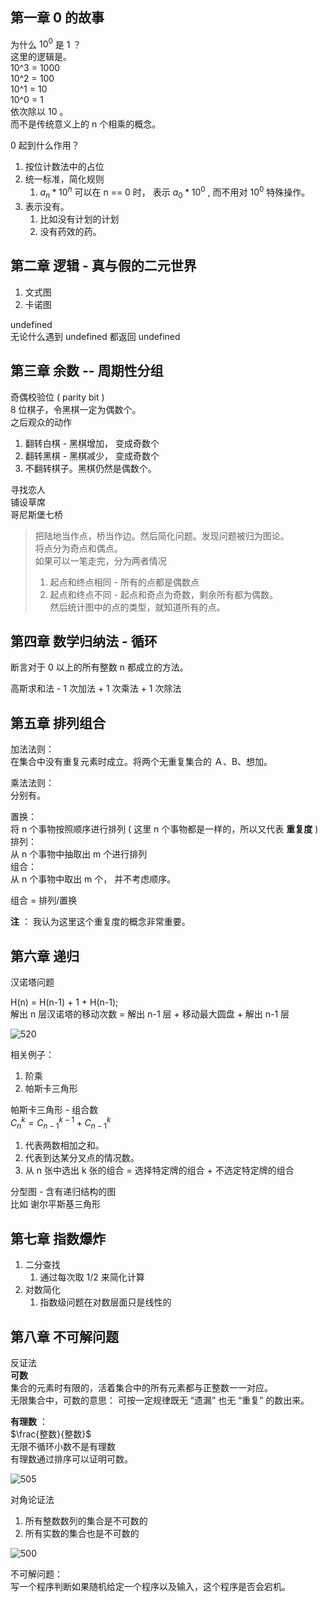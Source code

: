## 第一章 0 的故事

为什么 $10^{0}$ 是 1 ？  
这里的逻辑是。  
10^3 = 1000  
10^2 = 100  
10^1 = 10  
10^0 = 1  
依次除以 10 。  
而不是传统意义上的 n 个相乘的概念。

0 起到什么作用？

1. 按位计数法中的占位
2. 统一标准，简化规则
    1. $a_n*10^n$ 可以在 n == 0 时， 表示 $a_0*10^0$ , 而不用对 $10^0$ 特殊操作。
3. 表示没有。
    1. 比如没有计划的计划
    2. 没有药效的药。

## 第二章 逻辑 - 真与假的二元世界

1. 文式图
2. 卡诺图

undefined  
无论什么遇到 undefined 都返回 undefined

## 第三章 余数 -- 周期性分组

奇偶校验位 ( parity bit )  
8 位棋子，令黑棋一定为偶数个。  
之后观众的动作

1. 翻转白棋 - 黑棋增加， 变成奇数个
2. 翻转黑棋 - 黑棋减少， 变成奇数个
3. 不翻转棋子。黑棋仍然是偶数个。

寻找恋人  
铺设草席  
哥尼斯堡七桥

> 把陆地当作点，桥当作边。然后简化问题。发现问题被归为图论。  
> 将点分为奇点和偶点。  
> 如果可以一笔走完，分为两者情况
>   1. 起点和终点相同 - 所有的点都是偶数点
>   2. 起点和终点不同 - 起点和奇点为奇数，剩余所有都为偶数。  
> 然后统计图中的点的类型，就知道所有的点。

## 第四章 数学归纳法 - 循环

断言对于 0 以上的所有整数 n 都成立的方法。

高斯求和法 - 1 次加法 + 1 次乘法 + 1 次除法

## 第五章 排列组合

加法法则：  
在集合中没有重复元素时成立。将两个无重复集合的 Ａ、B、想加。

乘法法则：  
分别有。

置换：  
将 n 个事物按照顺序进行排列 ( 这里 n 个事物都是一样的，所以又代表 **重复度** )  
排列：  
从 n 个事物中抽取出 m 个进行排列  
组合：  
从 n 个事物中取出 m 个， 并不考虑顺序。

组合 = 排列/置换

 **注** ： 我认为这里这个重复度的概念非常重要。

## 第六章 递归

汉诺塔问题

H(n) = H(n-1) + 1 + H(n-1);  
解出 n 层汉诺塔的移动次数 = 解出 n-1 层 + 移动最大圆盘 + 解出 n-1 层

![520](../../Attachments/a084bd0e462b805bdb8693ddc0872290_MD5.png)

相关例子：

1. 阶乘
2. 帕斯卡三角形

帕斯卡三角形 - 组合数  
$C^k_n = C^{k-1}_{n-1} + C^k_{n-1}$

1. 代表两数相加之和。
2. 代表到达某分叉点的情况数。
3. 从 n 张中选出 k 张的组合 = 选择特定牌的组合 + 不选定特定牌的组合

分型图 - 含有递归结构的图  
比如 谢尔平斯基三角形

## 第七章 指数爆炸

1. 二分查找
    1. 通过每次取 1/2 来简化计算
2. 对数简化
    1. 指数级问题在对数层面只是线性的

## 第八章 不可解问题

反证法  
 **可数**  
集合的元素时有限的，活着集合中的所有元素都与正整数一一对应。  
无限集合中，可数的意思： 可按一定规律既无 “遗漏” 也无 “重复” 的数出来。

 **有理数** ：  
$\frac{整数}{整数}$  
无限不循环小数不是有理数  
有理数通过排序可以证明可数。

![505](../../Attachments/abea5f630cff87ef37af005c28b49a4f_MD5.png)  

对角论证法 

1. 所有整数数列的集合是不可数的
2. 所有实数的集合也是不可数的

![500](../../Attachments/c3cdffe9197da3fe9e87737b56ca97af_MD5.png)  

不可解问题：  
写一个程序判断如果随机给定一个程序以及输入，这个程序是否会宕机。
